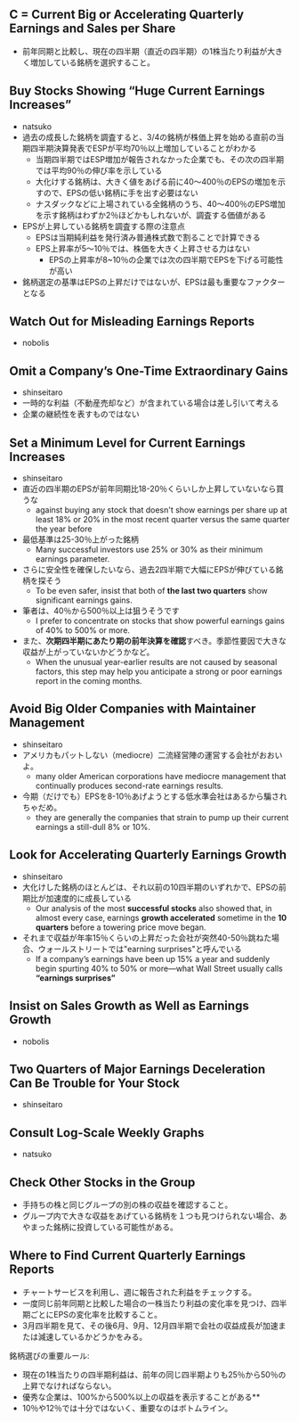 ## C = Current Big or Accelerating Quarterly Earnings and Sales per Share
- 前年同期と比較し、現在の四半期（直近の四半期）の1株当たり利益が大きく増加している銘柄を選択すること。

## Buy Stocks Showing “Huge Current Earnings Increases”
- natsuko
- 過去の成長した銘柄を調査すると、3/4の銘柄が株価上昇を始める直前の当期四半期決算発表でESPが平均70％以上増加していることがわかる
  - 当期四半期ではESP増加が報告されなかった企業でも、その次の四半期では平均90％の伸び率を示している
  - 大化けする銘柄は、大きく値をあげる前に40〜400％のEPSの増加を示すので、EPSの低い銘柄に手を出す必要はない
  - ナスダックなどに上場されている全銘柄のうち、40〜400％のEPS増加を示す銘柄はわずか2％ほどかもしれないが、調査する価値がある
- EPSが上昇している銘柄を調査する際の注意点
  - EPSは当期純利益を発行済み普通株式数で割ることで計算できる
  - EPS上昇率が5〜10％では、株価を大きく上昇させる力はない
    - EPSの上昇率が8~10％の企業では次の四半期でEPSを下げる可能性が高い
- 銘柄選定の基準はEPSの上昇だけではないが、EPSは最も重要なファクターとなる


## Watch Out for Misleading Earnings Reports
- nobolis

## Omit a Company’s One-Time Extraordinary Gains
- shinseitaro
- 一時的な利益（不動産売却など）が含まれている場合は差し引いて考える
- 企業の継続性を表すものではない


## Set a Minimum Level for Current Earnings Increases
- shinseitaro
- 直近の四半期のEPSが前年同期比18-20％くらいしか上昇していないなら買うな
    - against buying any stock that doesn't show earnings per share up at least 18% or 20% in the most recent quarter versus the same quarter the year before
- 最低基準は25-30％上がった銘柄
    - Many successful investors use 25% or 30% as their minimum earnings parameter.
- さらに安全性を確保したいなら、過去2四半期で大幅にEPSが伸びている銘柄を探そう
    - To be even safer, insist that both of **the last two quarters** show significant earnings gains.
- 筆者は、40％から500％以上は狙うそうです
    - I prefer to concentrate on stocks that show powerful earnings gains of 40% to 500% or more.
- また、**次期四半期にあたり期の前年決算を確認**すべき。季節性要因で大きな収益が上がっていないかどうかなど。
    - When the unusual year-earlier results are not caused by seasonal factors, this step may help you anticipate a strong or poor earnings report in the coming months.

## Avoid Big Older Companies with Maintainer Management
- shinseitaro
- アメリカもパットしない（mediocre）二流経営陣の運営する会社がおおいよ。
    - many older American corporations have mediocre management that continually produces second-rate earnings results.
- 今期（だけでも）EPSを8-10％あげようとする低水準会社はあるから騙されちゃだめ。
    - they are generally the companies that strain to pump up their current earnings a still-dull 8% or 10%.

## Look for Accelerating Quarterly Earnings Growth
- shinseitaro
- 大化けした銘柄のほとんどは、それ以前の10四半期のいずれかで、EPSの前期比が加速度的に成長している
    - Our analysis of the most **successful stocks** also showed that, in almost every case, earnings **growth accelerated** sometime in the **10 quarters** before a towering price move began.
- それまで収益が年率15％くらいの上昇だった会社が突然40-50％跳ねた場合、ウォールストリートでは"earning surprises"と呼んでいる
    - If a company’s earnings have been up 15% a year and suddenly begin spurting 40% to 50% or more—what Wall Street usually calls **“earnings surprises”**

## Insist on Sales Growth as Well as Earnings Growth
- nobolis

## Two Quarters of Major Earnings Deceleration Can Be Trouble for Your Stock
- shinseitaro

## Consult Log-Scale Weekly Graphs
- natsuko

## Check Other Stocks in the Group
- 手持ちの株と同じグループの別の株の収益を確認すること。
- グループ内で大きな収益をあげている銘柄を１つも見つけられない場合、あやまった銘柄に投資している可能性がある。

## Where to Find Current Quarterly Earnings Reports
- チャートサービスを利用し、週に報告された利益をチェックする。
- 一度同じ前年同期と比較した場合の一株当たり利益の変化率を見つけ、四半期ごとにEPSの変化率を比較すること。
- 3月四半期を見て、その後6月、9月、12月四半期で会社の収益成長が加速または減速しているかどうかをみる。

銘柄選びの重要ルール:

- 現在の1株当たりの四半期利益は、前年の同じ四半期よりも25％から50％の上昇でなければならない。
- 優秀な企業は、100%から500%以上の収益を表示することがある**
- 10％や12％では十分ではないく、重要なのはボトムライン。

